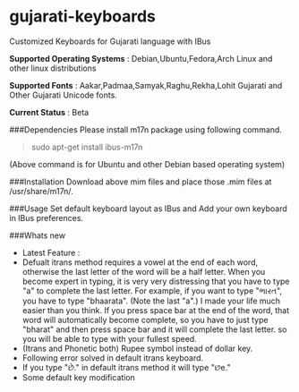 gujarati-keyboards
==================

Customized Keyboards for Gujarati language with IBus 

**Supported Operating Systems** : Debian,Ubuntu,Fedora,Arch Linux and other linux distributions

**Supported Fonts** : Aakar,Padmaa,Samyak,Raghu,Rekha,Lohit Gujarati and Other Gujarati Unicode fonts.

**Current Status** : Beta 

###Dependencies
Please install m17n package using following command.

> sudo apt-get install ibus-m17n

(Above command is for Ubuntu and other Debian based operating system)

###Installation
Download above mim files and place those .mim  files at /usr/share/m17n/.

###Usage
Set default keyboard layout as IBus and Add your own keyboard in IBus preferences.

###Whats new
- Latest Feature :
 - Defualt itrans method requires a vowel at the end of each word, otherwise the last letter of the word will be a half letter. When you become expert in typing, it is very very distressing that you have to type "a" to complete the last letter. For example, if you want to type "ભારત", you have to type "bhaarata". (Note the last "a".) I made your life much easier than you think. If you press space bar at the end of the word, that word will automatically become complete, so you have to just type "bharat" and then press space bar and it will complete the last letter. so you will be able to type with your fullest speed. 
- (Itrans and Phonetic both) Rupee symbol instead of dollar key.
- Following error solved in default itrans keyboard.
 - If you type "છે." in default itrans method it will type "છe."
 - Some default key modification 

